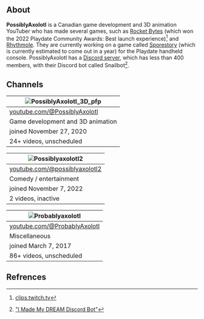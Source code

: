 ## About

**PossiblyAxolotl** is a Canadian game development and 3D animation YouTuber who has made several games, such as [Rocket Bytes](https://possiblyaxolotl.itch.io/rocketbytes) (which won the 2022 Playdate Community Awards: Best launch experience)[^1] and [Rhythmole](https://possiblyaxolotl.itch.io/rhythmole). They are currently working on a game called [Sporestory](https://possiblyaxolotl.itch.io/sporestory) (which is currently estimated to come out in a year) for the Playdate handheld console. PossiblyAxolotl has a [Discord server](https://discord.com/invite/zK4J8p4), which has less than 400 members, with their Discord bot called Snailbot[^2].

## Channels
 
|![PossiblyAxolotl_3D_pfp](https://github.com/PossiblyAxolotl/PossiblyAxolotl-Wiki/assets/108029829/03c6ae67-6d5b-4b94-9a35-7427b6fae510)|
|--------|
|[youtube.com/@PossiblyAxolotl](https://www.youtube.com/@PossiblyAxolotl)|
|Game development and 3D animation|
|joined November 27, 2020|
|24+ videos, unscheduled|

|![Possiblyaxolotl2](https://github.com/PossiblyAxolotl/PossiblyAxolotl-Wiki/assets/108029829/a28bd01b-4845-4fe4-b1b9-9c38ab90fb1e)|
|--------|
|[youtube.com/@possiblyaxolotl2](https://www.youtube.com/@possiblyaxolotl2)|
|Comedy / entertainment|
|joined November 7, 2022|
|2 videos, inactive||

|![Probablyaxolotl](https://github.com/PossiblyAxolotl/PossiblyAxolotl-Wiki/assets/108029829/45e18719-e25a-4b65-9fbe-2a75268d812a)|
|--------|
|[youtube.com/@ProbablyAxolotl](https://www.youtube.com/@ProbablyAxolotl)|
|Miscellaneous|
|joined March 7, 2017|
|86+ videos, unscheduled|

## Refrences
[^1]: [clips.twitch.tv](https://clips.twitch.tv/CloudyAmorphousVelociraptorSpicyBoy-xXgRexoE8wKUuAcJ) 
[^2]: ["I Made My DREAM Discord Bot"](https://www.youtube.com/watch?v=SQKYR8Uu3M8)
